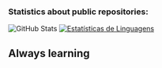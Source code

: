 


### Statistics about public repositories:


![GitHub Stats](https://github-readme-stats.vercel.app/api/top-langs/?username=Serafimklm&theme=dracula)
[![Estatísticas de Linguagens](https://github-readme-stats.vercel.app/api/wakatime?username=Serafimklm_WAKATIME&theme=dracula&layout=compact)](https://wakatime.com/@Serafimklm_WAKATIME)

## Always learning 
